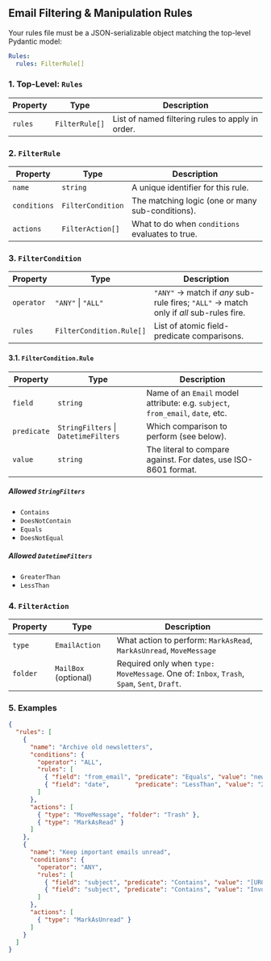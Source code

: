 ## Email Filtering & Manipulation Rules

Your rules file must be a JSON-serializable object matching the top-level Pydantic model:

```yaml
Rules:
  rules: FilterRule[]
```

### 1. Top-Level: `Rules`

| Property | Type           | Description                                       |
| -------- | -------------- | ------------------------------------------------- |
| `rules`  | `FilterRule[]` | List of named filtering rules to apply in order.  |

### 2. `FilterRule`

| Property      | Type               | Description                                                                                   |
| ------------- | ------------------ | --------------------------------------------------------------------------------------------- |
| `name`        | `string`           | A unique identifier for this rule.                                                           |
| `conditions`  | `FilterCondition`  | The matching logic (one or many sub-conditions).                                             |
| `actions`     | `FilterAction[]`   | What to do when `conditions` evaluates to true.                                              |

### 3. `FilterCondition`

| Property    | Type                     | Description                                                                                                                           |
| ----------- | ------------------------ | ------------------------------------------------------------------------------------------------------------------------------------- |
| `operator`  | `"ANY"` \| `"ALL"`       | `"ANY"` → match if _any_ sub-rule fires; `"ALL"` → match only if _all_ sub-rules fire.                                                 |
| `rules`     | `FilterCondition.Rule[]` | List of atomic field-predicate comparisons.                                                                                           |

#### 3.1. `FilterCondition.Rule`

| Property    | Type                                        | Description                                                                                                          |
| ----------- | ------------------------------------------- | -------------------------------------------------------------------------------------------------------------------- |
| `field`     | `string`                                    | Name of an `Email` model attribute: e.g. `subject`, `from_email`, `date`, etc.                                       |
| `predicate` | `StringFilters` \| `DatetimeFilters`        | Which comparison to perform (see below).                                                                              |
| `value`     | `string`                                    | The literal to compare against. For dates, use ISO-8601 format.                                                      |

##### Allowed `StringFilters`
- `Contains`  
- `DoesNotContain`  
- `Equals`  
- `DoesNotEqual`  

##### Allowed `DatetimeFilters`
- `GreaterThan`  
- `LessThan`  

### 4. `FilterAction`

| Property | Type                | Description                                                                                               |
| -------- | ------------------- | --------------------------------------------------------------------------------------------------------- |
| `type`   | `EmailAction`       | What action to perform: `MarkAsRead`, `MarkAsUnread`, `MoveMessage`                                       |
| `folder` | `MailBox` (optional) | Required only when `type: MoveMessage`. One of: `Inbox`, `Trash`, `Spam`, `Sent`, `Draft`.                 |

### 5. Examples

```json
{
  "rules": [
    {
      "name": "Archive old newsletters",
      "conditions": {
        "operator": "ALL",
        "rules": [
          { "field": "from_email", "predicate": "Equals", "value": "newsletter@example.com" },
          { "field": "date",       "predicate": "LessThan", "value": "2025-01-01T00:00:00" }
        ]
      },
      "actions": [
        { "type": "MoveMessage", "folder": "Trash" },
        { "type": "MarkAsRead" }
      ]
    },
    {
      "name": "Keep important emails unread",
      "conditions": {
        "operator": "ANY",
        "rules": [
          { "field": "subject", "predicate": "Contains", "value": "[URGENT]" },
          { "field": "subject", "predicate": "Contains", "value": "Invoice" }
        ]
      },
      "actions": [
        { "type": "MarkAsUnread" }
      ]
    }
  ]
}
```
